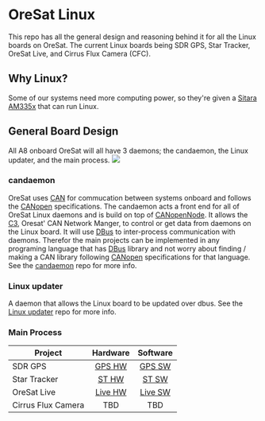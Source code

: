 # OreSat Linux
This repo has all the general design and reasoning behind it for all the Linux boards on OreSat.
The current Linux boards being SDR GPS, Star Tracker, OreSat Live, and Cirrus Flux Camera (CFC).


## Why Linux?
Some of our systems need more computing power, so they're given a [Sitara AM335x] that can run Linux.


## General Board Design
All A8 onboard OreSat will all have 3 daemons; the candaemon, the Linux updater, and the main process. 
![](https://github.com/oresat/oresat-linxu-candaemon/docs/OreSatLinuxDiagram.jpg)

### candaemon
OreSat uses [CAN] for commucation between systems onboard and follows the [CANopen] specifications.
The candaemon acts a front end for all of OreSat Linux daemons and is build on top of [CANopenNode]. 
It allows the [C3], Oresat' CAN Network Manger, to control or get data from daemons on the Linux board. 
It will use [DBus] to inter-process communication with daemons. 
Therefor the main projects can be implemented in any programing language that has [DBus] library 
and not worry about finding / making a CAN library following [CANopen] specifications for that language.
See the [candaemon] repo for more info.

### Linux updater
A daemon that allows the Linux board to be updated over dbus.
See the [Linux updater] repo for more info.

### Main Process
| Project               | Hardware  | Software  |
| --------------------- |:---------:| :-------: |
| SDR GPS               | [GPS HW]  | [GPS SW]  |
| Star Tracker          | [ST HW]   | [ST SW]   |
| OreSat Live           | [Live HW] | [Live SW] |
| Cirrus Flux Camera    | TBD       | TBD       |



<!-- OreSat repos -->
[GPS SW]:https://github.com/oresat/oresat-gps-software
[GPS HW]:https://github.com/oresat/oresat-gps-hardware
[ST HW]:https://github.com/oresat/oresat-star-tracker
[ST SW]:https://github.com/oresat/oresat-star-tracker-software
[Live HW]:https://github.com/oresat/oresat-dxwifi-hardware
[Live SW]:https://github.com/oresat/oresat-dxwifi-software
[candaemon]:https://github.com/oresat/oresat-linux-candaemon
[Linux updater]:https://github.com/oresat/oresat-linux-updater
[C3]:https://github.com/oresat/oresat-c3

<!-- Other repos -->
[CANopenNode]:https://github.com/CANopenNode/CANopenNode

<!-- Other links -->
[CAN]:https://en.wikipedia.org/wiki/CAN_bus
[CANopen]:https://en.wikipedia.org/wiki/CANopen`
[DBus]:https://en.wikipedia.org/wiki/D-Bus
[Sitara AM335x]:https://www.ti.com/processors/sitara-arm/am335x-cortex-a8/overview.html
